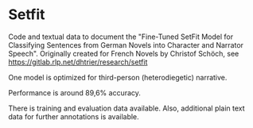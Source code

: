 # Setfit


Code and textual data to document the "Fine-Tuned SetFit Model for Classifying Sentences from German Novels into Character and Narrator Speech". Originally created for French Novels by Christof Schöch, see https://gitlab.rlp.net/dhtrier/research/setfit 

One model is optimized for third-person (heterodiegetic) narrative. 

Performance is around 89,6% accuracy. 

There is training and evaluation data available. Also, additional plain text data for further annotations is available. 
